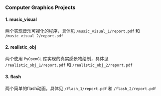 ### Computer Graphics Projects



#### 1. music_visual

两个实现音乐可视化的程序，具体见 `/music_visual_1/report.pdf` 和 `/music_visual_2/report.pdf`



#### 2. realistic_obj

两个使用 `PyOpenGL` 库实现的真实感景物绘制，具体见 `/realistic_obj_1/report.pdf` 和 `/realistic_obj_2/report.pdf`



#### 3. flash

两个简单的flash动画，具体见 `/flash_1/report.pdf` 和 `/flash_2/report.pdf` 